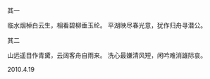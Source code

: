 其一

临水烟棹白云生，相看碧柳垂玉纶。
平湖映尽春光意，犹作归舟寻潜公。
                                            
其二

山远遥目作青黛，云阔客舟自雨来。
洗心最嫌清风短，闲吟难消雄际哀。

2010.4.19